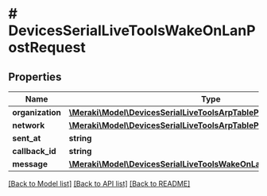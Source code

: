 # # DevicesSerialLiveToolsWakeOnLanPostRequest

## Properties

Name | Type | Description | Notes
------------ | ------------- | ------------- | -------------
**organization** | [**\Meraki\Model\DevicesSerialLiveToolsArpTablePostRequestOrganization**](DevicesSerialLiveToolsArpTablePostRequestOrganization.md) |  | [optional]
**network** | [**\Meraki\Model\DevicesSerialLiveToolsArpTablePostRequestOrganization**](DevicesSerialLiveToolsArpTablePostRequestOrganization.md) |  | [optional]
**sent_at** | **string** |  | [optional]
**callback_id** | **string** |  | [optional]
**message** | [**\Meraki\Model\DevicesSerialLiveToolsWakeOnLanPostRequestMessage**](DevicesSerialLiveToolsWakeOnLanPostRequestMessage.md) |  | [optional]

[[Back to Model list]](../../README.md#models) [[Back to API list]](../../README.md#endpoints) [[Back to README]](../../README.md)
